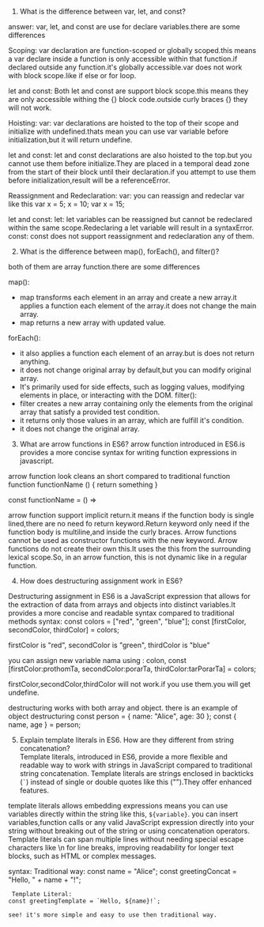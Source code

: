 1. What is the difference between var, let, and const?

answer: var, let, and const are use for declare variables.there are some differences

Scoping:
var declaration are function-scoped or globally scoped.this means a var declare inside a function is only accessible within that function.if declared outside any function.it's globally accessible.var does not work with block scope.like if else or for loop.

let and const:
Both let and const are support block scope.this means they are only accessible withing the {} block code.outside curly braces {} they will not work.

Hoisting:
var:
var declarations are hoisted to the top of their scope and initialize with undefined.thats mean you can use var variable before initialization,but it will return undefine.

let and const:
let and const declarations are also hoisted to the top.but you cannot use them before initialize.They are placed in a temporal dead zone from the start of their block until their declaration.if you attempt to use them before initialization,result will be a referenceError.

Reassignment and Redeclaration:
var:
you can reassign and redeclar var like this
var x = 5;
x = 10;
var x = 15;

let and const:
let:
let variables can be reassigned but cannot be redeclared within the same scope.Redeclaring a let variable will result in a syntaxError.
const:
const does not support reassignment and redeclaration any of them.

2. What is the difference between map(), forEach(), and filter()?

both of them are array function.there are some differences

map():

- map transforms each element in an array and create a new array.it applies a function each element of the array.it does not change the main array.
- map returns a new array with updated value.

forEach():

- it also applies a function each element of an array.but is does not return anything.
- it does not change original array by default,but you can modify original array.
- It's primarily used for side effects, such as logging values, modifying elements in place, or interacting with the DOM.
  filter():
- filter creates a new array containing only the elements from the original array that satisfy a provided test condition.
- it returns only those values in an array, which are fulfill it's condition.
- it does not change the original array.

3. What are arrow functions in ES6?
   arrow function introduced in ES6.is provides a more concise syntax for writing function expressions in javascript.

arrow function look cleans an short compared to traditional function
function functionName () {
return something
}

const functionName = () =>

arrow function support implicit return.it means if the function body is single lined,there are no need fo return keyword.Return keyword only need if the function body is multiline,and inside the curly braces.
Arrow functions cannot be used as constructor functions with the new keyword.
Arrow functions do not create their own this.It uses the this from the surrounding lexical scope.So, in an arrow function, this is not dynamic like in a regular function.

4. How does destructuring assignment work in ES6?

Destructuring assignment in ES6 is a JavaScript expression that allows for the extraction of data from arrays and objects into distinct variables.It provides a more concise and readable syntax compared to traditional methods
syntax:
const colors = ["red", "green", "blue"];
const [firstColor, secondColor, thirdColor] = colors;

firstColor is "red", secondColor is "green", thirdColor is "blue"

you can assign new variable nama using : colon,
const [firstColor:prothomTa, secondColor:porarTa, thirdColor:tarPorarTa] = colors;

firstColor,secondColor,thirdColor will not work.if you use them.you will get undefine.

destructuring works with both array and object.
there is an example of object destructuring
const person = { name: "Alice", age: 30 };
const { name, age } = person;

5.  Explain template literals in ES6. How are they different from string concatenation?  
    Template literals, introduced in ES6, provide a more flexible and readable way to work with strings in JavaScript compared to traditional string concatenation.
    Template literals are strings enclosed in backticks (`` ` ``) instead of single or double quotes like this ("").They offer enhanced features.

template literals allows embedding expressions means you can use variables directly within the string like this, `${variable}`.
you can insert variables,function calls or any valid JavaScript expression directly into your string without breaking out of the string or using concatenation operators.
Template literals can span multiple lines without needing special escape characters like \n for line breaks, improving readability for longer text blocks, such as HTML or complex messages.

syntax:
Traditional way:
const name = "Alice";
const greetingConcat = "Hello, " + name + "!";

     Template Literal:
    const greetingTemplate = `Hello, ${name}!`;

    see! it's more simple and easy to use then traditional way.
